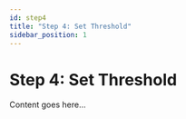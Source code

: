 ```yaml
---
id: step4
title: "Step 4: Set Threshold"
sidebar_position: 1
---
```

# Step 4: Set Threshold

Content goes here...
